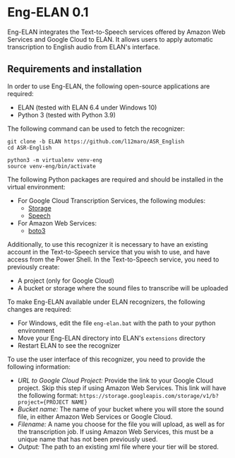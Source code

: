 # Eng-ELAN 0.1
Eng-ELAN integrates the Text-to-Speech services offered by Amazon Web Services and Google Cloud to ELAN. It allows users to apply automatic transcription to English audio from ELAN's interface.

## Requirements and installation
In order to use Eng-ELAN, the following open-source applications are required:
* ELAN (tested with ELAN 6.4 under Windows 10)
* Python 3 (tested with Python 3.9)

The following command can be used to fetch the recognizer:
```
git clone -b ELAN https://github.com/l12maro/ASR_English
cd ASR-English

python3 -m virtualenv venv-eng
source venv-eng/bin/activate
```
The following Python packages are required and should be installed in the virtual environment:
* For Google Cloud Transcription Services, the following modules:
  * [Storage](https://pypi.org/project/google-cloud-speech/)
  * [Speech](https://pypi.org/project/google-cloud-storage/)
* For Amazon Web Services:
  *  [boto3](https://pypi.org/project/boto3/) 

Additionally, to use this recognizer it is necessary to have an existing account in the Text-to-Speech service that you wish to use, and have access from the Power Shell.
In the Text-to-Speech service, you need to previously create:
* A project (only for Google Cloud)
* A bucket or storage where the sound files to transcribe will be uploaded

To make Eng-ELAN available under ELAN recognizers, the following changes are required:
* For Windows, edit the file ` eng-elan.bat ` with the path to your python environment
* Move your Eng-ELAN directory into ELAN's ` extensions ` directory
* Restart ELAN to see the recognizer

To use the user interface of this recognizer, you need to provide the following information:
* *URL to Google Cloud Project:* Provide the link to your Google Cloud project. Skip this step if using Amazon Web Services. This link will have the following format: 
` https://storage.googleapis.com/storage/v1/b?project={PROJECT NAME} `
* *Bucket name:* The name of your bucket where you will store the sound file, in either Amazon Web Services or Google Cloud.
* *Filename:* A name you choose for the file you will upload, as well as for the transcription job. If using Amazon Web Services, this must be a unique name that has not been previously used.
* *Output:* The path to an existing xml file where your tier will be stored. 

